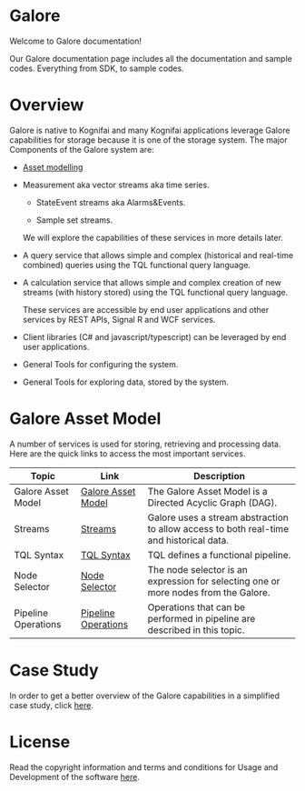 
# Galore

Welcome to Galore documentation!

Our Galore documentation page includes  all the documentation and sample codes. Everything from SDK, to sample codes. 


# Overview

Galore is native to Kognifai and many Kognifai applications leverage Galore capabilities for storage because it is one of the storage system. The major Components of the Galore system are:

  - [Asset modelling](https://github.com/kognifai/Galore/blob/master/SDK-documentation/TQL.md)
  
  - Measurement aka vector streams aka time series.

    -   StateEvent streams aka Alarms&Events.

    -   Sample set streams.

       We will explore the capabilities of these services in more details later.
    
-   A query service that allows simple and complex (historical and real-time combined) queries using the TQL functional query language.

-   A calculation service that allows simple and complex creation of new streams (with  history stored) using the TQL functional query language.

    These services are accessible by end user applications and other services by REST APIs, Signal R and WCF services.

-   Client libraries (C\# and javascript/typescript) can be leveraged by end user applications.

-   General Tools for configuring the system.

-   General Tools for exploring data, stored by the system.


# Galore Asset Model
A number of services is used for storing, retrieving and processing data. Here are the quick links to access the most important services.

| Topic | Link | Description | 
|------|----------|----------|
 Galore Asset Model | [Galore Asset Model](https://github.com/kognifai/Galore/blob/master/SDK-documentation/TQL.md)|The Galore Asset Model is a Directed Acyclic Graph (DAG).|
Streams|[Streams](https://github.com/kognifai/Galore/blob/master/SDK-documentation/streams.md)|Galore uses a stream abstraction to allow access to both real-time and historical data.|
 TQL Syntax| [TQL Syntax](https://github.com/kognifai/Galore/blob/master/SDK-documentation/TQL%20Syntax.md)|TQL defines a functional pipeline. |
 Node Selector | [Node Selector](https://github.com/kognifai/Galore/blob/master/SDK-documentation/Node%20Selector.md)|The node selector is an expression for selecting one or more nodes from the Galore. |
 Pipeline Operations | [Pipeline Operations](https://github.com/kognifai/Galore/blob/master/SDK-documentation/Pipeline%20Operations.md)| Operations that can be performed in pipeline are described in this topic.


# Case Study
In order to get a better overview of the Galore capabilities in a simplified case study, click [here](https://github.com/kognifai/Galore/blob/master/SDK-documentation/casestudy.md).


# License
Read the copyright information and terms and conditions for Usage and Development of the software [here](https://github.com/kognifai/Kognifai/blob/master/License.md#copyright--year-kongsberg-digital-as).
